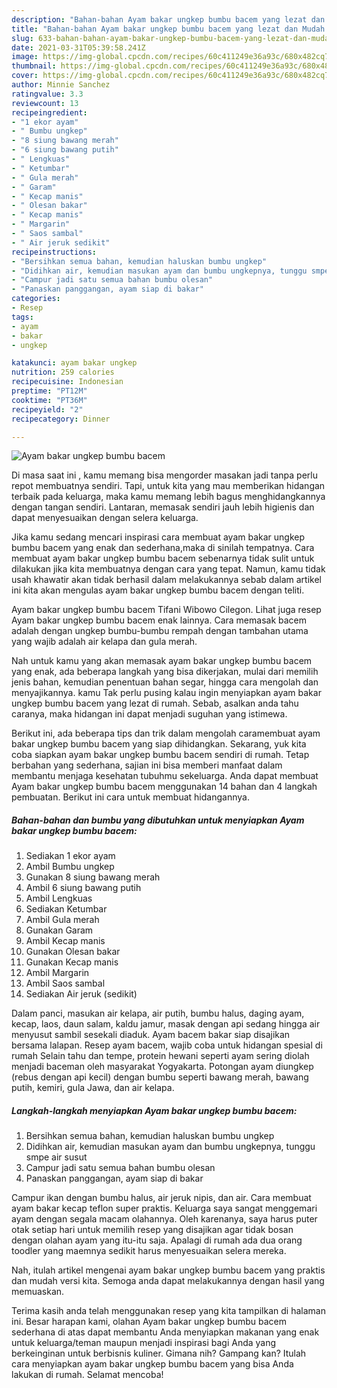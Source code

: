 ```yaml
---
description: "Bahan-bahan Ayam bakar ungkep bumbu bacem yang lezat dan Mudah Dibuat"
title: "Bahan-bahan Ayam bakar ungkep bumbu bacem yang lezat dan Mudah Dibuat"
slug: 633-bahan-bahan-ayam-bakar-ungkep-bumbu-bacem-yang-lezat-dan-mudah-dibuat
date: 2021-03-31T05:39:58.241Z
image: https://img-global.cpcdn.com/recipes/60c411249e36a93c/680x482cq70/ayam-bakar-ungkep-bumbu-bacem-foto-resep-utama.jpg
thumbnail: https://img-global.cpcdn.com/recipes/60c411249e36a93c/680x482cq70/ayam-bakar-ungkep-bumbu-bacem-foto-resep-utama.jpg
cover: https://img-global.cpcdn.com/recipes/60c411249e36a93c/680x482cq70/ayam-bakar-ungkep-bumbu-bacem-foto-resep-utama.jpg
author: Minnie Sanchez
ratingvalue: 3.3
reviewcount: 13
recipeingredient:
- "1 ekor ayam"
- " Bumbu ungkep"
- "8 siung bawang merah"
- "6 siung bawang putih"
- " Lengkuas"
- " Ketumbar"
- " Gula merah"
- " Garam"
- " Kecap manis"
- " Olesan bakar"
- " Kecap manis"
- " Margarin"
- " Saos sambal"
- " Air jeruk sedikit"
recipeinstructions:
- "Bersihkan semua bahan, kemudian haluskan bumbu ungkep"
- "Didihkan air, kemudian masukan ayam dan bumbu ungkepnya, tunggu smpe air susut"
- "Campur jadi satu semua bahan bumbu olesan"
- "Panaskan panggangan, ayam siap di bakar"
categories:
- Resep
tags:
- ayam
- bakar
- ungkep

katakunci: ayam bakar ungkep 
nutrition: 259 calories
recipecuisine: Indonesian
preptime: "PT12M"
cooktime: "PT36M"
recipeyield: "2"
recipecategory: Dinner

---
```



![Ayam bakar ungkep bumbu bacem](https://img-global.cpcdn.com/recipes/60c411249e36a93c/680x482cq70/ayam-bakar-ungkep-bumbu-bacem-foto-resep-utama.jpg)

Di masa  saat ini , kamu memang bisa mengorder masakan jadi tanpa perlu repot membuatnya sendiri. Tapi, untuk kita yang mau memberikan hidangan terbaik pada keluarga, maka kamu memang lebih bagus menghidangkannya dengan tangan sendiri. Lantaran, memasak sendiri jauh lebih higienis dan dapat menyesuaikan dengan selera keluarga.

Jika kamu sedang mencari inspirasi cara membuat ayam bakar ungkep bumbu bacem yang enak dan sederhana,maka di sinilah tempatnya. Cara membuat ayam bakar ungkep bumbu bacem  sebenarnya tidak sulit untuk dilakukan jika kita membuatnya dengan cara yang tepat. Namun, kamu tidak usah khawatir akan tidak berhasil dalam melakukannya 
sebab dalam artikel ini kita akan mengulas ayam bakar ungkep bumbu bacem dengan teliti.  

Ayam bakar ungkep bumbu bacem Tifani Wibowo Cilegon. Lihat juga resep Ayam bakar ungkep bumbu bacem enak lainnya. Cara memasak bacem adalah dengan ungkep bumbu-bumbu rempah dengan tambahan utama yang wajib adalah air kelapa dan gula merah.

Nah untuk kamu yang akan memasak ayam bakar ungkep bumbu bacem yang enak, ada beberapa langkah yang bisa dikerjakan, mulai dari memilih jenis bahan, kemudian penentuan bahan segar, hingga cara mengolah dan menyajikannya. kamu Tak perlu pusing kalau ingin menyiapkan ayam bakar ungkep bumbu bacem yang lezat di rumah. Sebab, asalkan anda  tahu caranya, maka hidangan ini dapat menjadi suguhan yang istimewa.

Berikut ini, ada beberapa tips dan trik dalam mengolah caramembuat ayam bakar ungkep bumbu bacem yang siap dihidangkan. Sekarang, yuk kita coba siapkan ayam bakar ungkep bumbu bacem sendiri di rumah. Tetap berbahan yang sederhana, sajian ini bisa memberi manfaat dalam membantu menjaga kesehatan tubuhmu sekeluarga. Anda dapat membuat Ayam bakar ungkep bumbu bacem menggunakan 14 bahan dan 4 langkah pembuatan. Berikut ini cara untuk membuat hidangannya.

<!--inarticleads1-->

##### Bahan-bahan dan bumbu yang dibutuhkan untuk menyiapkan Ayam bakar ungkep bumbu bacem:

1. Sediakan 1 ekor ayam
1. Ambil  Bumbu ungkep
1. Gunakan 8 siung bawang merah
1. Ambil 6 siung bawang putih
1. Ambil  Lengkuas
1. Sediakan  Ketumbar
1. Ambil  Gula merah
1. Gunakan  Garam
1. Ambil  Kecap manis
1. Gunakan  Olesan bakar
1. Gunakan  Kecap manis
1. Ambil  Margarin
1. Ambil  Saos sambal
1. Sediakan  Air jeruk (sedikit)


Dalam panci, masukan air kelapa, air putih, bumbu halus, daging ayam, kecap, laos, daun salam, kaldu jamur, masak dengan api sedang hingga air menyusut sambil sesekali diaduk. Ayam bacem bakar siap disajikan bersama lalapan. Resep ayam bacem, wajib coba untuk hidangan spesial di rumah Selain tahu dan tempe, protein hewani seperti ayam sering diolah menjadi baceman oleh masyarakat Yogyakarta. Potongan ayam diungkep (rebus dengan api kecil) dengan bumbu seperti bawang merah, bawang putih, kemiri, gula Jawa, dan air kelapa. 

<!--inarticleads2-->

##### Langkah-langkah menyiapkan Ayam bakar ungkep bumbu bacem:

1. Bersihkan semua bahan, kemudian haluskan bumbu ungkep
1. Didihkan air, kemudian masukan ayam dan bumbu ungkepnya, tunggu smpe air susut
1. Campur jadi satu semua bahan bumbu olesan
1. Panaskan panggangan, ayam siap di bakar


Campur ikan dengan bumbu halus, air jeruk nipis, dan air. Cara membuat ayam bakar kecap teflon super praktis. Keluarga saya sangat menggemari ayam dengan segala macam olahannya. Oleh karenanya, saya harus puter otak setiap hari untuk memilih resep yang disajikan agar tidak bosan dengan olahan ayam yang itu-itu saja. Apalagi di rumah ada dua orang toodler yang maemnya sedikit harus menyesuaikan selera mereka. 

Nah, itulah artikel mengenai  ayam bakar ungkep bumbu bacem  yang praktis dan mudah versi kita. Semoga anda dapat melakukannya dengan hasil yang memuaskan. 

Terima kasih anda telah menggunakan resep yang kita tampilkan di halaman ini. Besar harapan kami, olahan  Ayam bakar ungkep bumbu bacem sederhana di atas dapat membantu Anda menyiapkan makanan yang enak untuk keluarga/teman maupun menjadi inspirasi bagi Anda yang berkeinginan untuk berbisnis kuliner. Gimana nih? Gampang kan? Itulah cara menyiapkan ayam bakar ungkep bumbu bacem yang bisa Anda lakukan di rumah. Selamat mencoba!

